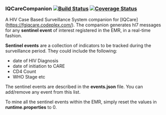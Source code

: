### IQCareCompanion [![Build Status](https://travis-ci.org/tedb19/IQCareCompanion.svg)](https://travis-ci.org/tedb19/IQCareCompanion) [![Coverage Status](https://coveralls.io/repos/tedb19/IQCareCompanion/badge.svg?branch=master&service=github)](https://coveralls.io/github/tedb19/IQCareCompanion?branch=master)

A HIV Case Based Surveillance System companion for [IQCare] (https://fgiqcare.codeplex.com/). The companion generates hl7 messages
 for any **sentinel event** of interest registered in the EMR, in a real-time fashion.

**Sentinel events** are a collection of indicators to be tracked during the surveillance period. They could include the following:
- date of HIV Diagnosis
- date of initiation to CARE
- CD4 Count
- WHO Stage etc

The sentinel events are described in the **events.json** file. You can add/remove any event from this list.

To mine all the sentinel events within the EMR, simply reset the values in **runtime.properties** to 0.